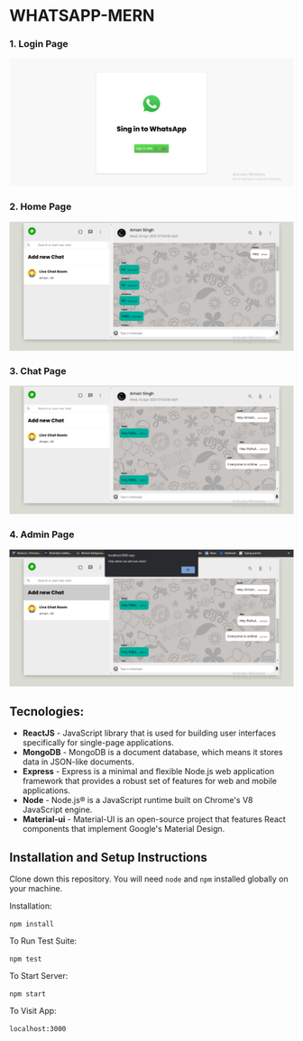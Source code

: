 # WHATSAPP-MERN

### 1. Login Page
<img src="https://github.com/Aman2221/WHATSAPP-MERN/blob/main/img/Login_Page.png" alt="preview" /> <br />

### 2. Home Page
<img src="https://github.com/Aman2221/WHATSAPP-MERN/blob/main/img/Home.png" alt="preview" /> <br />

### 3. Chat Page
<img src="https://github.com/Aman2221/WHATSAPP-MERN/blob/main/img/Chat_Page.png" alt="preview" />

### 4. Admin Page
<img src="https://github.com/Aman2221/WHATSAPP-MERN/blob/main/img/Admin_Page.png" alt="preview" />


## Tecnologies:

- **ReactJS** - JavaScript library that is used for building user interfaces specifically for single-page applications.
- **MongoDB** - MongoDB is a document database, which means it stores data in JSON-like documents.
- **Express** - Express is a minimal and flexible Node.js web application framework that provides a robust set of features for web and mobile applications.
- **Node** - Node.js® is a JavaScript runtime built on Chrome's V8 JavaScript engine.
- **Material-ui** - Material-UI is an open-source project that features React components that implement Google's Material Design.

## Installation and Setup Instructions

Clone down this repository. You will need `node` and `npm` installed globally on your machine.  

Installation:

`npm install`  

To Run Test Suite:  

`npm test`  

To Start Server:

`npm start`  

To Visit App:

`localhost:3000`  
